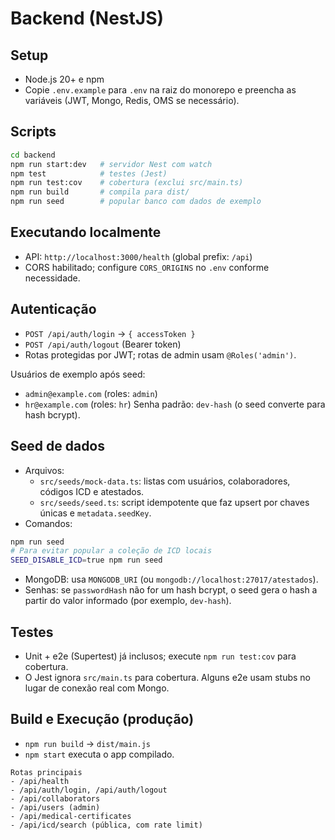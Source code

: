 # Backend (NestJS)

## Setup
- Node.js 20+ e npm
- Copie `.env.example` para `.env` na raiz do monorepo e preencha as variáveis (JWT, Mongo, Redis, OMS se necessário).

## Scripts
```bash
cd backend
npm run start:dev   # servidor Nest com watch
npm test            # testes (Jest)
npm run test:cov    # cobertura (exclui src/main.ts)
npm run build       # compila para dist/
npm run seed        # popular banco com dados de exemplo
```

## Executando localmente
- API: `http://localhost:3000/health` (global prefix: `/api`)
- CORS habilitado; configure `CORS_ORIGINS` no `.env` conforme necessidade.

## Autenticação
- `POST /api/auth/login` → `{ accessToken }`
- `POST /api/auth/logout` (Bearer token)
- Rotas protegidas por JWT; rotas de admin usam `@Roles('admin')`.

Usuários de exemplo após seed:
- `admin@example.com` (roles: `admin`)
- `hr@example.com` (roles: `hr`)
Senha padrão: `dev-hash` (o seed converte para hash bcrypt).

## Seed de dados
- Arquivos:
  - `src/seeds/mock-data.ts`: listas com usuários, colaboradores, códigos ICD e atestados.
  - `src/seeds/seed.ts`: script idempotente que faz upsert por chaves únicas e `metadata.seedKey`.
- Comandos:
```bash
npm run seed
# Para evitar popular a coleção de ICD locais
SEED_DISABLE_ICD=true npm run seed
```
- MongoDB: usa `MONGODB_URI` (ou `mongodb://localhost:27017/atestados`).
- Senhas: se `passwordHash` não for um hash bcrypt, o seed gera o hash a partir do valor informado (por exemplo, `dev-hash`).

## Testes
- Unit + e2e (Supertest) já inclusos; execute `npm run test:cov` para cobertura.
- O Jest ignora `src/main.ts` para cobertura. Alguns e2e usam stubs no lugar de conexão real com Mongo.

## Build e Execução (produção)
- `npm run build` → `dist/main.js`
- `npm start` executa o app compilado.

```text
Rotas principais
- /api/health
- /api/auth/login, /api/auth/logout
- /api/collaborators
- /api/users (admin)
- /api/medical-certificates
- /api/icd/search (pública, com rate limit)
```

